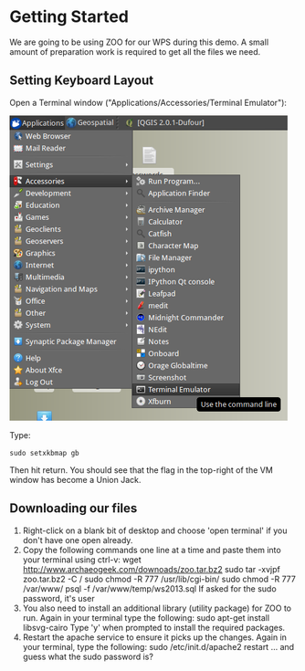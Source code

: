 # Getting Started

We are going to be using ZOO for our WPS during this demo. A small amount of preparation work is required to get all the files we need.

## Setting Keyboard Layout

Open a Terminal window ("Applications/Accessories/Terminal Emulator"):

![Terminal](../images/terminal.png)

Type:

    sudo setxkbmap gb

Then hit return. You should see that the flag in the top-right of the VM window has become a Union Jack.

## Downloading our files

1. Right-click on a blank bit of desktop and choose 'open terminal' if you don't have one open already.
2. Copy the following commands one line at a time and paste them into your terminal using ctrl-v:
        wget http://www.archaeogeek.com/downoads/zoo.tar.bz2
        sudo tar -xvjpf zoo.tar.bz2 -C /
        sudo chmod -R 777 /usr/lib/cgi-bin/
        sudo chmod -R 777 /var/www/
        psql -f /var/www/temp/ws2013.sql
If asked for the sudo password, it's user
3. You also need to install an additional library (utility package) for ZOO to run. Again in your terminal type the following:
        sudo apt-get install libsvg-cairo
Type 'y' when prompted to install the required packages.
4. Restart the apache service to ensure it picks up the changes. Again in your terminal, type the following:
        sudo /etc/init.d/apache2 restart
... and guess what the sudo password is?

